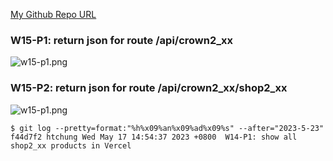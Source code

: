 [My Github Repo URL](https://github.com/Daineair/1112-2A-db-demo-410410228)

### W15-P1: return json for route /api/crown2_xx

![w15-p1.png](https://jiewhttktusvivcyqnki.supabase.co/storage/v1/object/public/demo_28/md_28_img/w15-p1.png?t=2023-05-24T06%3A25%3A21.231Z)

### W15-P2: return json for route /api/crown2_xx/shop2_xx

![w15-p1.png](https://jiewhttktusvivcyqnki.supabase.co/storage/v1/object/public/demo_28/md_28_img/w15-p2.png?t=2023-05-24T06%3A25%3A57.987Z)

```
$ git log --pretty=format:"%h%x09%an%x09%ad%x09%s" --after="2023-5-23"
f44d7f2 htchung Wed May 17 14:54:37 2023 +0800  W14-P1: show all shop2_xx products in Vercel
```
